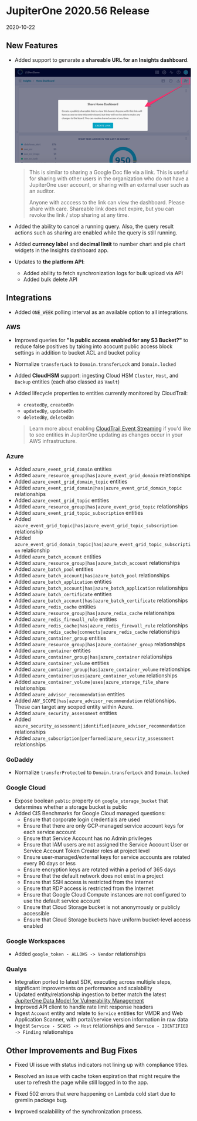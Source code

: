 # JupiterOne 2020.56 Release

2020-10-22

## New Features

- Added support to genarate a **shareable URL for an Insights dashboard**. 

  ![insights-dashboard-share-link](../assets/insights-dashboard-share-link.png)

  > This is similar to sharing a Google Doc file via a link. This is useful for sharing with other users 
  > in the organization who do not have a JupiterOne user account, or sharing with an external user such
  > as an auditor. 
  > 
  > Anyone with acccess to the link can view the dashboard. Please share with care. Shareable link does
  > not expire, but you can revoke the link / stop sharing at any time.

- Added the ability to cancel a running query. Also, the query result actions such as sharing are enabled
  while the query is still running.

- Added **currency label** and **decimal limit** to number chart and pie chart widgets in the Insights 
  dashboard app.

- Updates to **the platform API**:

  - Added ability to fetch synchronization logs for bulk upload via API
  - Added bulk delete API

## Integrations

- Added `ONE_WEEK` polling interval as an available option to all integrations.

### AWS

- Improved queries for **"Is public access enabled for any S3 Bucket?"** to reduce false positives 
  by taking into acocunt public access block settings in addition to bucket ACL and bucket policy
- Normalize `transferLock` to `Domain.transferLock` and `Domain.locked`
- Added **CloudHSM** support: ingesting Cloud HSM `Cluster`, `Host`, and `Backup` entities 
  (each also classed as `Vault`)
- Added lifecycle properties to entities currently monitored by CloudTrail:

  * `createdBy`, `createdOn`
  * `updatedBy`, `updatedOn`
  * `deletedBy`, `deletedOn`

  > Learn more about enabling [CloudTrail Event Streaming](https://support.jupiterone.io/hc/en-us/articles/360051794213-AWS-CloudTrail-Event-Streaming) 
  > if you'd like to see entities in JupiterOne updating as changes occur in your AWS infrastructure.

### Azure

- Added `azure_event_grid_domain` entities
- Added `azure_resource_group|has|azure_event_grid_domain` relationships
- Added `azure_event_grid_domain_topic` entities
- Added `azure_event_grid_domain|has|azure_event_grid_domain_topic`
  relationships
- Added `azure_event_grid_topic` entities
- Added `azure_resource_group|has|azure_event_grid_topic` relationships
- Added `azure_event_grid_topic_subscription` entities
- Added `azure_event_grid_topic|has|azure_event_grid_topic_subscription`
  relationship
- Added `azure_event_grid_domain_topic|has|azure_event_grid_topic_subscription`
  relationship
- Added `azure_batch_account` entities
- Added `azure_resource_group|has|azure_batch_account` relationships
- Added `azure_batch_pool` entities
- Added `azure_batch_account|has|azure_batch_pool` relationships
- Added `azure_batch_application` entities
- Added `azure_batch_account|has|azure_batch_application` relationships
- Added `azure_batch_certificate` entities
- Added `azure_batch_account|has|azure_batch_certificate` relationships
- Added `azure_redis_cache` entities
- Added `azure_resource_group|has|azure_redis_cache` relationships
- Added `azure_redis_firewall_rule` entities
- Added `azure_redis_cache|has|azure_redis_firewall_rule` relationships
- Added `azure_redis_cache|connects|azure_redis_cache` relationships
- Added `azure_container_group` entities
- Added `azure_resource_group|has|azure_container_group` relationships
- Added `azure_container` entities
- Added `azure_container_group|has|azure_container` relationships
- Added `azure_container_volume` entities
- Added `azure_container_group|has|azure_container_volume` relationships
- Added `azure_container|uses|azure_container_volume` relationships
- Added `azure_container_volume|uses|azure_storage_file_share` relationships
- Added `azure_advisor_recommendation` entities
- Added `ANY_SCOPE|has|azure_advisor_recommendation` relationships. These can
  target any scoped entity within Azure.
- Added `azure_security_assessment` entities
- Added `azure_security_assessment|identified|azure_advisor_recommendation`
  relationships
- Added `azure_subscription|performed|azure_security_assessment` relationships

### GoDaddy

- Normalize `transferProtected` to `Domain.transferLock` and `Domain.locked`

### Google Cloud

- Expose boolean `public` property on `google_storage_bucket` that determines
  whether a storage bucket is public
- Added CIS Benchmarks for Google Cloud managed questions:
  * Ensure that corporate login credentials are used
  * Ensure that there are only GCP-managed service account keys for each service account
  * Ensure that Service Account has no Admin privileges
  * Ensure that IAM users are not assigned the Service Account User or Service Account Token Creator roles at project level
  * Ensure user-managed/external keys for service accounts are rotated every 90 days or less
  * Ensure encryption keys are rotated within a period of 365 days
  * Ensure that the default network does not exist in a project
  * Ensure that SSH access is restricted from the internet
  * Ensure that RDP access is restricted from the Internet
  * Ensure that Google Cloud Compute instances are not configured to use the default service account
  * Ensure that Cloud Storage bucket is not anonymously or publicly accessible
  * Ensure that Cloud Storage buckets have uniform bucket-level access enabled

### Google Workspaces

- Added `google_token - ALLOWS -> Vendor` relationships

### Qualys

- Integration ported to latest SDK, executing across multiple steps, significant improvements on performance and scalability
- Updated entity/relationship ingestion to better match the latest 
  [JupiterOne Data Model for Vulnerability Management](https://support.jupiterone.io/hc/en-us/articles/360041429733-Data-Model-for-Vulnerability-Management)
- Improved API client to handle rate limit response headers
- Ingest `Account` entity and relate to `Service` entities for VMDR and Web Application Scanner, with portal/service version information in raw data
- Ingest `Service - SCANS -> Host` relationships and `Service - IDENTIFIED -> Finding` relationships

## Other Improvements and Bug Fixes

- Fixed UI issue with status indicators not lining up with compliance titles.

- Resolved an issue with cache token expiration that might require the user to refresh the page while still logged in to the app.

- Fixed 502 errors that were happening on Lambda cold start due to gremlin package bug.

- Improved scalabiility of the synchronization process.
